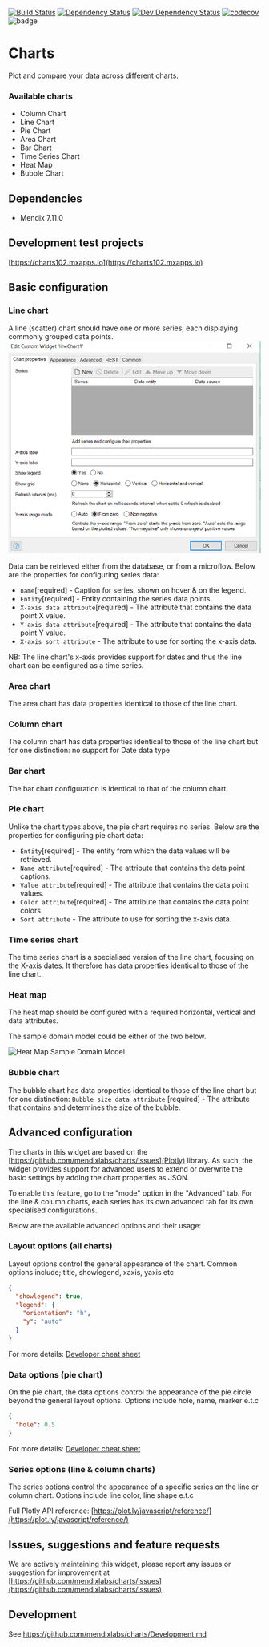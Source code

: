 [![Build Status](https://travis-ci.org/mendixlabs/charts.svg?branch=master)](https://travis-ci.org/mendixlabs/charts)
[![Dependency Status](https://david-dm.org/mendixlabs/charts.svg)](https://david-dm.org/mendixlabs/charts)
[![Dev Dependency Status](https://david-dm.org/mendixlabs/charts.svg#info=devDependencies)](https://david-dm.org/mendixlabs/charts#info=devDependencies)
[![codecov](https://codecov.io/gh/mendixlabs/charts/branch/master/graph/badge.svg)](https://codecov.io/gh/mendixlabs/charts)
![badge](https://img.shields.io/badge/mendix-7.7.1-green.svg)

# Charts
Plot and compare your data across different charts.

### Available charts
* Column Chart
* Line Chart
* Pie Chart
* Area Chart
* Bar Chart
* Time Series Chart
* Heat Map
* Bubble Chart

## Dependencies
* Mendix 7.11.0

## Development test projects
[https://charts102.mxapps.io](https://charts102.mxapps.io)

## Basic configuration

### Line chart
A line (scatter) chart should have one or more series, each displaying commonly grouped data points.
![LineChartProperties](/assets/LineChart_ChartProperties.png)

Data can be retrieved either from the database, or from a microflow.
Below are the properties for configuring series data:

* `name`[required] - Caption for series, shown on hover & on the legend.
* `Entity`[required] - Entity containing the series data points.
* `X-axis data attribute`[required] - The attribute that contains the data point X value.
* `Y-axis data attribute`[required] - The attribute that contains the data point Y value.
* `X-axis sort attribute` - The attribute to use for sorting the x-axis data.

NB: The line chart's x-axis provides support for dates and thus the line chart can be configured as a time series.

### Area chart
The area chart has data properties identical to those of the line chart.

### Column chart
The column chart has data properties identical to those of the line chart but for one distinction: no support for Date data type

### Bar chart
The bar chart configuration is identical to that of the column chart.

### Pie chart
Unlike the chart types above, the pie chart requires no series.
Below are the properties for configuring pie chart data:

* `Entity`[required] - The entity from which the data values will be retrieved.
* `Name attribute`[required] - The attribute that contains the data point captions.
* `Value attribute`[required] - The attribute that contains the data point values.
* `Color attribute`[required] - The attribute that contains the data point colors.
* `Sort attribute` - The attribute to use for sorting the x-axis data.

### Time series chart
The time series chart is a specialised version of the line chart, focusing on the X-axis dates. It therefore has data properties identical to those of the line chart.

### Heat map
The heat map should be configured with a required horizontal, vertical and data attributes.

The sample domain model could be either of the two below.

![Heat Map Sample Domain Model](/assets/heatmap_sample_domain_model.png)

### Bubble chart
The bubble chart has data properties identical to those of the line chart but for one distinction: `Bubble size data attribute` [required] - The attribute that contains and determines the size of the bubble.

## Advanced configuration
The charts in this widget are based on the [https://github.com/mendixlabs/charts/issues](Plotly) library.
As such, the widget provides support for advanced users to extend or overwrite the basic settings by adding the chart properties as JSON.

To enable this feature, go to the "mode" option in the "Advanced" tab.
For the line & column charts, each series has its own advanced tab for its own specialised configurations.

Below are the available advanced options and their usage:

### Layout options (all charts)
Layout options control the general appearance of the chart. Common options include; title, showlegend, xaxis, yaxis etc
```json
{
  "showlegend": true,
  "legend": {
    "orientation": "h",
    "y": "auto"
  }
}
```

For more details: [Developer cheat sheet](https://github.com/mendixlabs/charts/AdvancedCheatSheet.md)

### Data options (pie chart)
On the pie chart, the data options control the appearance of the pie circle beyond the general layout options. Options include hole, name, marker e.t.c
``` json
{
  "hole": 0.5
}
```
For more details: [Developer cheat sheet](https://github.com/mendixlabs/charts/AdvancedCheatSheet.md)

### Series options (line & column charts)
The series options control the appearance of a specific series on the line or column chart. Options include line color, line shape e.t.c

Full Plotly API reference: [https://plot.ly/javascript/reference/](https://plot.ly/javascript/reference/)

## Issues, suggestions and feature requests
We are actively maintaining this widget, please report any issues or suggestion for improvement at [https://github.com/mendixlabs/charts/issues](https://github.com/mendixlabs/charts/issues)

## Development
See https://github.com/mendixlabs/charts/Development.md
